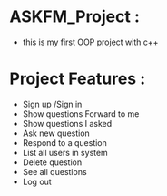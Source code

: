 # ASKFM_Project :
- this is my first OOP project with c++
# Project Features :
- Sign up /Sign in
- Show questions Forward to me
- Show questions I asked
- Ask new question
- Respond to a question 
- List all users in system
- Delete question
- See all questions
- Log out
